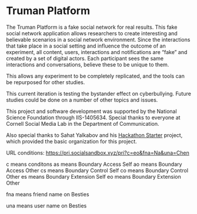 Truman Platform 
=======================

The Truman Platform is a fake social network for real results. This fake social network application allows researchers to create interesting and believable scenarios in a social network environment. Since the interactions that take place in a social setting and influence the outcome of an experiment, all content, users, interactions and notifications are “fake” and created by a set of digital actors. Each participant sees the same interactions and conversations, believe these to be unique to them. 

This allows any experiment to be completely replicated, and the tools can be repurposed for other studies. 

This current iteration is testing the bystander effect on cyberbullying. Future studies could be done on a number of other topics and issues. 

This project and software development was supported by the National Science Foundation through IIS-1405634. Special thanks to everyone at Cornell Social Media Lab in the Department of Communication. 

Also special thanks to Sahat Yalkabov and his [Hackathon Starter](https://github.com/sahat/hackathon-starter) project, which provided the basic organization for this project. 

URL conditions: 
https://pri.socialsandbox.xyz/pri?c=eo&fna=Na&una=Chen




c means conditons
  as means Boundary Access Self 
  ao means Boundary Access Other 
  cs means Boundary Control Self 
  co means Boundary Control Other 
  es means Boundary Extension Self 
  eo means Boundary Extension Other 




fna means friend name on Besties 



una means user name on Besties 
